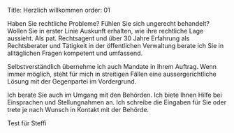 Title: Herzlich willkommen
order: 01

Haben Sie rechtliche Probleme? Fühlen Sie sich ungerecht behandelt? Wollen Sie in erster Linie Auskunft erhalten, wie ihre rechtliche Lage aussieht. Als pat. Rechtsagent und über 30 Jahre Erfahrung als Rechtsberater und Tätigkeit in der öffentlichen Verwaltung berate ich Sie in alltäglichen Fragen kompetent und umfassend. 

Selbstverständlich übernehme ich auch Mandate in Ihrem Auftrag. Wenn immer möglich, steht für mich in streitigen Fällen eine aussergerichtliche Lösung mit der Gegenpartei im Vordergrund. 

Ich berate Sie auch im Umgang mit den Behörden. Ich biete Ihnen Hilfe bei Einsprachen und Stellungnahmen an. Ich schreibe die Eingaben für Sie oder trete je nach Wunsch in Kontakt mit der Behörde.

Test für Steffi
